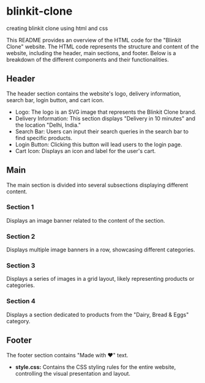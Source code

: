 # blinkit-clone
creating blinkit clone using html and css

This README provides an overview of the HTML code for the "Blinkit Clone" website. The HTML code represents the structure and content of the website, including the header, main sections, and footer. Below is a breakdown of the different components and their functionalities.

## Header
The header section contains the website's logo, delivery information, search bar, login button, and cart icon.

- Logo: The logo is an SVG image that represents the Blinkit Clone brand.
- Delivery Information: This section displays "Delivery in 10 minutes" and the location "Delhi, India."
- Search Bar: Users can input their search queries in the search bar to find specific products.
- Login Button: Clicking this button will lead users to the login page.
- Cart Icon: Displays an icon and label for the user's cart.

## Main
The main section is divided into several subsections displaying different content.

### Section 1
Displays an image banner related to the content of the section.

### Section 2
Displays multiple image banners in a row, showcasing different categories.

### Section 3
Displays a series of images in a grid layout, likely representing products or categories.

### Section 4
Displays a section dedicated to products from the "Dairy, Bread & Eggs" category.

## Footer
The footer section contains "Made with ❤️" text.

- **style.css:** Contains the CSS styling rules for the entire website, controlling the visual presentation and layout.
